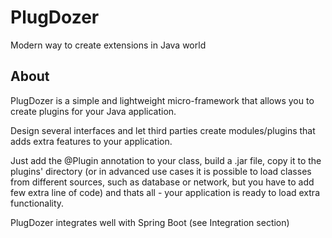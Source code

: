 # PlugDozer
Modern way to create extensions in Java world

## About
PlugDozer is a simple and lightweight micro-framework that allows you to create plugins for your Java application.

Design several interfaces and let third parties create modules/plugins that adds extra features to your application.

Just add the @Plugin annotation to your class, build a .jar file, copy it to the plugins' directory (or in advanced use cases it is possible to load classes from different sources, such as database or network, but you have to add few extra line of code) and thats all - your application is ready to load extra functionality.

PlugDozer integrates well with Spring Boot (see Integration section)
